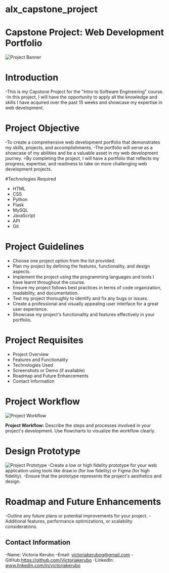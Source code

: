 # alx_capstone_project
# Capstone Project: Web Development Portfolio

![Project Banner](link_to_project_banner_image)

# Introduction

-This is my Capstone Project for the "Intro to Software Engineering" course.
-In this project, I will have the opportunity to apply all the knowledge and skills I have acquired over the past 15 weeks and showcase my expertise in web development. 

# Project Objective

-To create a comprehensive web development portfolio that demonstrates my skills, projects, and accomplishments. 
-The portfolio will serve as a showcase of my abilities and be a valuable asset in my web development journey. 
=By completing the project, I will have a portfolio that reflects my progress, expertise, and readiness to take on more challenging web development projects.

#Technologies Required

- HTML
- CSS
- Python
- Flask
- MySQL
- JavaScript
- API
- Git

# Project Guidelines

- Choose one project option from the list provided.
- Plan my project by defining the features, functionality, and design aspects.
- Implement the project using the programming languages and tools I have learnt throughout the course.
- Ensure my project follows best practices in terms of code organization, readability, and documentation.
- Test my project thoroughly to identify and fix any bugs or issues.
- Create a professional and visually appealing user interface for a great user experience.
- Showcase my project's functionality and features effectively in your portfolio.


# Project Requisites
- Project Overview
- Features and Functionality
- Technologies Used
- Screenshots or Demo (if available)
- Roadmap and Future Enhancements
- Contact Information

# Project Workflow

![Project Workflow](link_to_workflow_image)

**Project Workflow:** Describe the steps and processes involved in your project's development. Use flowcharts to visualize the workflow clearly.

# Design Prototype

![Project Prototype](link_to_prototype_image)
-Create a low or high fidelity prototype for your web application using tools like draw.io (for low fidelity) or Figma (for high fidelity). 
-Ensure that the prototype represents the project's aesthetics and design.

# Roadmap and Future Enhancements

-Outline any future plans or potential improvements for your project. 
-Additional features, performance optimizations, or scalability considerations.

## Contact Information
-Name: Victoria Kerubo
-Email: victoriakerubog@gmail.com
-GitHub:https://github.com/Victoriakerubo
-LinkedIn: www.linkedin.com/in/victoriakerubo

